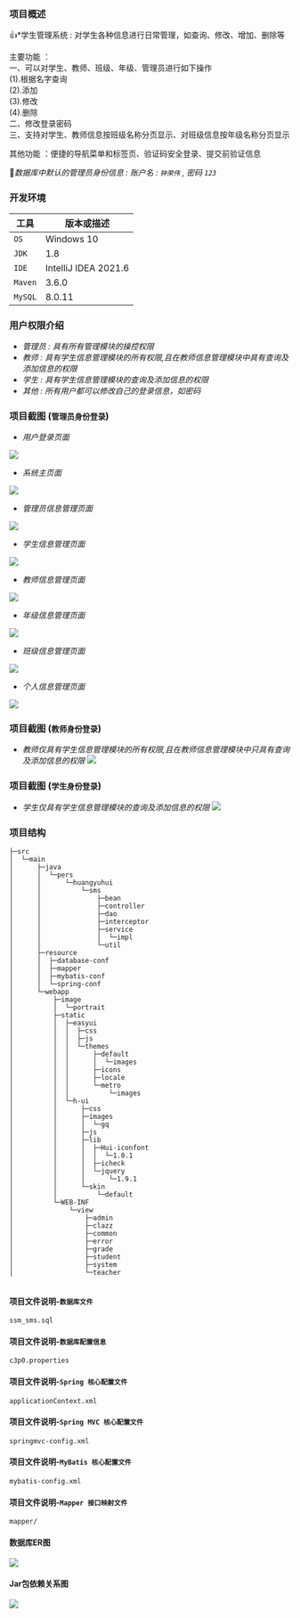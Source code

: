 ### 项目概述
:+1:*学生管理系统 : 对学生各种信息进行日常管理，如查询、修改、增加、删除等

主要功能 ：  
一、可以对学生、教师、班级、年级、管理员进行如下操作  
(1).根据名字查询  
(2).添加  
(3).修改  
(4).删除  
二、修改登录密码  
三、支持对学生、教师信息按班级名称分页显示、对班级信息按年级名称分页显示  

其他功能 ：便捷的导航菜单和标签页、验证码安全登录、提交前验证信息


:key:*数据库中默认的管理员身份信息 : 账户名 : `钟荣伟` , 密码 `123`*


### 开发环境
| 工具    | 版本或描述                |    
| ------- | ------------------------ |    
| `OS`    | Windows 10               | 
| `JDK`   |  1.8                     |    
| `IDE`   | IntelliJ IDEA 2021.6     |    
| `Maven` | 3.6.0                    |    
| `MySQL` | 8.0.11                   |



### 用户权限介绍
- *管理员 : 具有所有管理模块的操控权限*
- *教师 : 具有学生信息管理模块的所有权限,且在教师信息管理模块中具有查询及添加信息的权限*
- *学生 : 具有学生信息管理模块的查询及添加信息的权限*
- *其他 : 所有用户都可以修改自己的登录信息，如密码*


### 项目截图 (`管理员身份登录`)
- *用户登录页面*

![](https://raw.githubusercontent.com/YUbuntu0109/SSM-SMS/master/demonstration_picture/SMS-Login-view.PNG)

- *系统主页面*

![](https://raw.githubusercontent.com/YUbuntu0109/SSM-SMS/master/demonstration_picture/SSM-Main-view.PNG)

- *管理员信息管理页面*

![](https://raw.githubusercontent.com/YUbuntu0109/SSM-SMS/master/demonstration_picture/SSM-AdminInfo-view.PNG)

- *学生信息管理页面*

![](https://raw.githubusercontent.com/YUbuntu0109/SSM-SMS/master/demonstration_picture/SMS-StudentInfo-view.PNG)

- *教师信息管理页面*

![](https://raw.githubusercontent.com/YUbuntu0109/SSM-SMS/master/demonstration_picture/SMS-TeacherInfo-view.PNG)

- *年级信息管理页面*

![](https://raw.githubusercontent.com/YUbuntu0109/SSM-SMS/master/demonstration_picture/SMS-GradeInfo-view.PNG)

- *班级信息管理页面*

![](https://raw.githubusercontent.com/YUbuntu0109/SSM-SMS/master/demonstration_picture/SMS-ClassInfo-view.PNG)

- *个人信息管理页面*

![](https://raw.githubusercontent.com/YUbuntu0109/SSM-SMS/master/demonstration_picture/SMS-ModifyPwd-view.PNG)


### 项目截图 (`教师身份登录`)
- *教师仅具有学生信息管理模块的所有权限,且在教师信息管理模块中只具有查询及添加信息的权限*
![](https://raw.githubusercontent.com/YUbuntu0109/SSM-SMS/master/demonstration_picture/SMS-Teacher-permission.PNG)


### 项目截图 (`学生身份登录`)
- *学生仅具有学生信息管理模块的查询及添加信息的权限*
![](https://raw.githubusercontent.com/YUbuntu0109/SSM-SMS/master/demonstration_picture/SMS-Student-permission.PNG)


### 项目结构
```
├─src
│  └─main
│      ├─java
│      │  └─pers
│      │      └─huangyuhui
│      │          └─sms
│      │              ├─bean
│      │              ├─controller
│      │              ├─dao
│      │              ├─interceptor
│      │              ├─service
│      │              │  └─impl
│      │              └─util
│      ├─resource
│      │  ├─database-conf
│      │  ├─mapper
│      │  ├─mybatis-conf
│      │  └─spring-conf
│      └─webapp
│          ├─image
│          │  └─portrait
│          ├─static
│          │  ├─easyui
│          │  │  ├─css
│          │  │  ├─js
│          │  │  └─themes
│          │  │      ├─default
│          │  │      │  └─images
│          │  │      ├─icons
│          │  │      ├─locale
│          │  │      └─metro
│          │  │          └─images
│          │  └─h-ui
│          │      ├─css
│          │      ├─images
│          │      │  └─gq
│          │      ├─js
│          │      ├─lib
│          │      │  ├─Hui-iconfont
│          │      │  │  └─1.0.1
│          │      │  ├─icheck
│          │      │  └─jquery
│          │      │      └─1.9.1
│          │      └─skin
│          │          └─default
│          └─WEB-INF
│              └─view
│                  ├─admin
│                  ├─clazz
│                  ├─common
│                  ├─error
│                  ├─grade
│                  ├─student
│                  ├─system
│                  └─teacher


```

#### 项目文件说明-`数据库文件`
```
ssm_sms.sql
```

#### 项目文件说明-`数据库配置信息`
```
c3p0.properties
```

#### 项目文件说明-`Spring 核心配置文件`
```
applicationContext.xml
```

#### 项目文件说明-`Spring MVC 核心配置文件`
```
springmvc-config.xml
```

#### 项目文件说明-`MyBatis 核心配置文件`
```
mybatis-config.xml
```

#### 项目文件说明-`Mapper 接口映射文件`
```
mapper/
```

#### 数据库ER图
![](https://github.com/ZhongRongWei/SMS/blob/master/demonstration_picture/ER%E5%9B%BE.JPG)

#### Jar包依赖关系图
![](https://raw.githubusercontent.com/YUbuntu0109/SSM-SMS/master/demonstration_picture/SMS-Jar-dependency.png)

